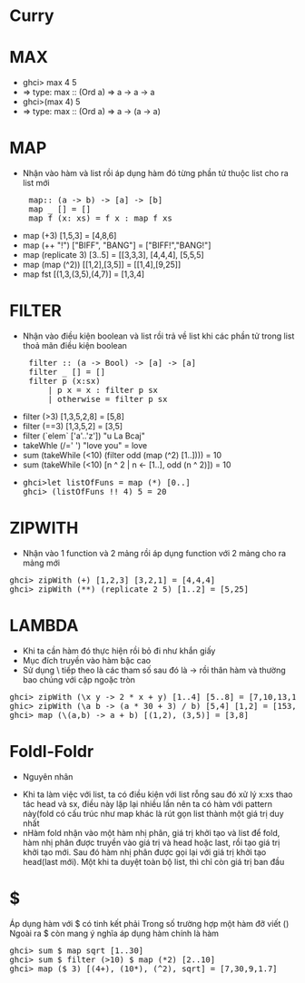 # Curry
# MAX
<ul>
    <li>ghci> max 4 5</li>
    <li>=> type: max :: (Ord a) => a -> a -> a</li>
    <li>ghci>(max 4) 5</li>
    <li>=> type: max :: (Ord a) => a -> (a -> a)</li>
</ul>

# MAP
- Nhận vào hàm và list rồi áp dụng hàm đó từng phần tử thuộc list cho ra list mới
<pre>
    map:: (a -> b) -> [a] -> [b]
    map _ [] = []
    map f (x: xs) = f x : map f xs
</pre>
<ul>
    <li>map (+3) [1,5,3] = [4,8,6]</li>
    <li>map (++ "!") ["BIFF", "BANG"] = ["BIFF!","BANG!"]</li>
    <li>map (replicate 3) [3..5] = [[3,3,3], [4,4,4], [5,5,5]</li>
    <li>map (map (^2)) [[1,2],[3,5]] = [[1,4],[9,25]]</li>
    <li>map fst [(1,3,(3,5),(4,7)] = [1,3,4]</li>
</ul>

# FILTER
- Nhận vào điều kiện boolean và list rồi trả về list khi các phần tử trong list thoả mãn điều kiện boolean

<pre>
    filter :: (a -> Bool) -> [a] -> [a]
    filter _ [] = []
    filter p (x:sx)
        | p x = x : filter p sx
        | otherwise = filter p sx
</pre>
<ul>
<li>filter (>3) [1,3,5,2,8] = [5,8]</li>
<li>filter (==3) [1,3,5,2] = [3,5]</li>
<li>filter (`elem` ['a'..'z']) "u La Bcaj"</li>
<li>takeWhle (/=' ') "love you" = love </li>
<li>sum (takeWhile (<10) (filter odd (map (^2) [1..]))) = 10</li>
<li>sum (takeWhile (<10) [n ^ 2 | n <- [1..], odd (n ^ 2)]) = 10 </li>
<li>
<pre>ghci>let listOfFuns = map (*) [0..]
ghci> (listOfFuns !! 4) 5 = 20
</pre>
</ul>

# ZIPWITH
- Nhận vào 1 function và 2 mảng rồi áp dụng function với 2 mảng cho ra mảng mới
<pre>
ghci> zipWith (+) [1,2,3] [3,2,1] = [4,4,4]
ghci> zipWith (**) (replicate 2 5) [1..2] = [5,25]
</pre>

# LAMBDA
- Khi ta cần hàm đó thực hiện rồi bỏ đi như khắn giấy
- Mục đích truyền vào hàm bậc cao
- Sử dụng \ tiếp theo là các tham số sau đó là -> rồi thân hàm và thường bao chúng với cặp ngoặc tròn
<pre>
ghci> zipWith (\x y -> 2 * x + y) [1..4] [5..8] = [7,10,13,16]
ghic> zipWith (\a b -> (a * 30 + 3) / b) [5,4] [1,2] = [153,61.5]
ghci> map (\(a,b) -> a + b) [(1,2), (3,5)] = [3,8]
</pre>

# Foldl-Foldr
* Nguyên nhân
- Khi ta làm việc với list, ta có điều kiện với list rỗng sau đó xử lý x:xs thao tác head và sx, điều này lặp lại nhiều lần nên ta có hàm với pattern này(fold có cấu trúc như map khác là rút gọn list thành một giá trị duy nhất
- nHàm fold nhận vào một hàm nhị phân, giá trị khởi tạo và list để fold, hàm nhị phân được truyền vào giá trị và head hoặc last, rồi tạo giá trị khởi tạo mới. Sau đó hàm nhị phân được gọi lại với giá trị khởi tạo head(last mới). Một khi ta duyệt toàn bộ list, thì chỉ còn giá trị ban đầu

# $
Áp dụng hàm với $ có tinh kết phải
Trong số trường hợp một hàm đỡ viết ()
Ngoài ra $ còn mang ý nghĩa áp dụng hàm chính là hàm
<pre>
ghci> sum $ map sqrt [1..30]
ghci> sum $ filter (>10) $ map (*2) [2..10]
ghci> map ($ 3) [(4+), (10*), (^2), sqrt] = [7,30,9,1.7]
</pre>


